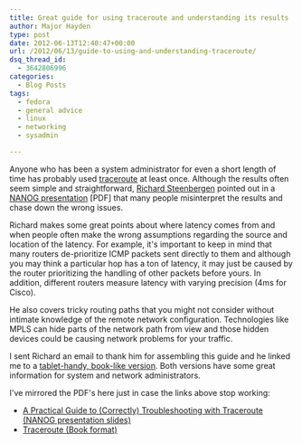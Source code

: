 ```yaml
---
title: Great guide for using traceroute and understanding its results
author: Major Hayden
type: post
date: 2012-06-13T12:40:47+00:00
url: /2012/06/13/guide-to-using-and-understanding-traceroute/
dsq_thread_id:
  - 3642806996
categories:
  - Blog Posts
tags:
  - fedora
  - general advice
  - linux
  - networking
  - sysadmin

---
```

Anyone who has been a system administrator for even a short length of time has probably used [traceroute][1] at least once. Although the results often seem simple and straightforward, [Richard Steenbergen][2] pointed out in a [NANOG presentation][3] [PDF] that many people misinterpret the results and chase down the wrong issues.

Richard makes some great points about where latency comes from and when people often make the wrong assumptions regarding the source and location of the latency. For example, it's important to keep in mind that many routers de-prioritize ICMP packets sent directly to them and although you may think a particular hop has a ton of latency, it may just be caused by the router prioritizing the handling of other packets before yours. In addition, different routers measure latency with varying precision (4ms for Cisco).

He also covers tricky routing paths that you might not consider without intimate knowledge of the remote network configuration. Technologies like MPLS can hide parts of the network path from view and those hidden devices could be causing network problems for your traffic.

I sent Richard an email to thank him for assembling this guide and he linked me to a [tablet-handy, book-like version][4]. Both versions have some great information for system and network administrators.

I've mirrored the PDF's here just in case the links above stop working:

  * [A Practical Guide to (Correctly) Troubleshooting with Traceroute (NANOG presentation slides)][5]
  * [Traceroute (Book format)][6]

 [1]: http://en.wikipedia.org/wiki/Traceroute
 [2]: http://www.linkedin.com/in/rsteenbergen
 [3]: http://www.nanog.org/meetings/nanog47/presentations/Sunday/RAS_Traceroute_N47_Sun.pdf
 [4]: http://cluepon.net/ras/traceroute.pdf
 [5]: /wp-content/uploads/2012/06/RAS_Traceroute_NANOG_slides.pdf
 [6]: /wp-content/uploads/2012/06/RAS_Traceroute_Book_Format.pdf
